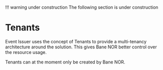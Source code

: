 !!! warning under construction
    The following section is under construction

# Tenants

Event Issuer uses the concept of Tenants to provide a multi-tenancy architecture around the solution. This gives Bane NOR better control over the resource usage.

Tenants can at the moment only be created by Bane NOR.